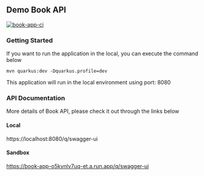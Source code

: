 ## Demo Book API
[![book-app-ci](https://github.com/lonecalvary78/book-app/actions/workflows/book-app-ci.yaml/badge.svg)](https://github.com/lonecalvary78/book-app/actions/workflows/book-app-ci.yaml)

### Getting Started
If you want to run the application in the local, you can execute the command below
```shell
mvn quarkus:dev -Dquarkus.profile=dev
```

This application will run in the local environment using port: 8080

### API Documentation
More details of Book API, please check it out through the links below

#### Local
https://localhost:8080/q/swagger-ui

#### Sandbox
https://book-app-o5kvnlv7uq-et.a.run.app/q/swagger-ui

